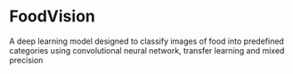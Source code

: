# FoodVision
A deep learning model designed to classify images of food into predefined categories using convolutional neural network, transfer learning and mixed precision
